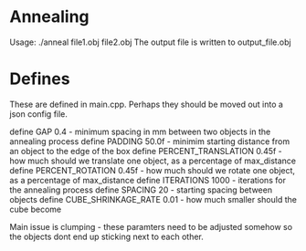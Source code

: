Annealing
========
Usage: ./anneal file1.obj file2.obj 
The output file is written to output_file.obj

Defines
========

These are defined in main.cpp. Perhaps they should be moved out into a json config file.

define GAP 0.4 - minimum spacing in mm between two objects in the annealing process
define PADDING 50.0f - minimim starting distance from an object to the edge of the box
define PERCENT_TRANSLATION 0.45f - how much should we translate one object, as a percentage of max_distance
define PERCENT_ROTATION 0.45f - how much should we rotate one object, as a percentage of max_distance
define ITERATIONS 1000 - iterations for the annealing process
define SPACING 20 - starting spacing between objects
define CUBE_SHRINKAGE_RATE 0.01 - how much smaller should the cube become

Main issue is clumping - these paramters need to be adjusted somehow so the objects dont end up sticking next to each other.